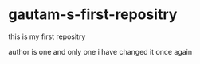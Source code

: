 # gautam-s-first-repositry
this is my first repositry 

author is one and only one 
i have changed it once again

